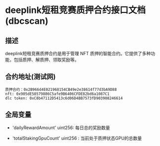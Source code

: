 deeplink短租竞赛质押合约接口文档(dbcscan)
================

## 描述
deeplink短租竞赛质押合约是用于管理 NFT 质押的智能合约。它提供了多种功能，包括质押、解质押、领取奖励等。


## 合约地址(测试网)
    质押合约：0x2B966d4E021968154CB49e2e38614f77d3bA9D88
    nft: 0x905dE58579886C5afe9B6406CFDE82bd6a1087C1
    dlc token: 0xC8b47112D5413c6d06D4BB7573fD903908246614

## 全局变量
- 'dailyRewardAmount' uint256: 每日总的奖励数量

- 'totalStakingGpuCount' uint256 : 当前处于质押状态GPU的总数量